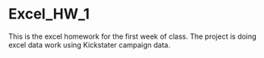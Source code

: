 # Excel_HW_1

This is the excel homework for the first week of class.  The project is doing excel data work using Kickstater campaign data.

